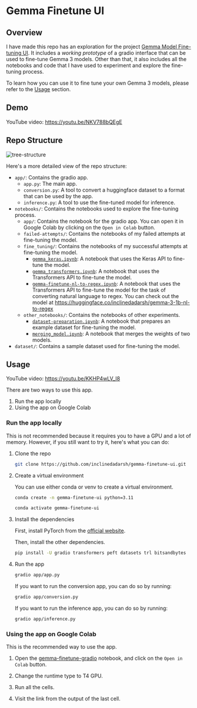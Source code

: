 # Gemma Finetune UI

## Overview
I have made this repo has an exploration for the project [Gemma Model Fine-tuning UI](https://gist.github.com/dynamicwebpaige/92f7739ad69d2863ac7e2032fe52fbad#11-gemma-model-projects-). It includes a _working prototype_ of a gradio interface that can be used to fine-tune Gemma 3 models. Other than that, it also includes all the notebooks and code that I have used to experiment and explore the fine-tuning process.

To learn how you can use it to fine tune your own Gemma 3 models, please refer to the [Usage](#usage) section.

## Demo

YouTube video: https://youtu.be/NKV788bQEgE

## Repo Structure

![tree-structure](https://github.com/user-attachments/assets/65cbffc8-3770-45df-abf8-40527a729638)

Here's a more detailed view of the repo structure:

- `app/`: Contains the gradio app.
  - `app.py`: The main app.
  - `conversion.py`: A tool to convert a huggingface dataset to a format that can be used by the app.
  - `inference.py`: A tool to use the fine-tuned model for inference.
- `notebooks/`: Contains the notebooks used to explore the fine-tuning process.
  - `app/`: Contains the notebook for the gradio app. You can open it in Google Colab by clicking on the `Open in Colab` button.
  - `failed-attempts/`: Contains the notebooks of my failed attempts at fine-tuning the model.
  - `fine_tuning/`: Contains the notebooks of my successful attempts at fine-tuning the model.
    - [`gemma_keras.ipynb`](./notebooks/fine_tuning/gemma_keras.ipynb): A notebook that uses the Keras API to fine-tune the model.
    - [`gemma_transformers.ipynb`](./notebooks/fine_tuning/gemma_transformers.ipynb): A notebook that uses the Transformers API to fine-tune the model.
    - [`gemma-finetune-nl-to-regex.ipynb`](./notebooks/fine_tuning/gemma-finetune-nl-to-regex.ipynb): A notebook that uses the Transformers API to fine-tune the model for the task of converting natural language to regex. You can check out the model at https://huggingface.co/inclinedadarsh/gemma-3-1b-nl-to-regex
  - `other_notebooks/`: Contains the notebooks of other experiments.
    - [`dataset-preparation.ipynb`](./notebooks/other_notebooks/dataset-preparation.ipynb): A notebook that prepares an example dataset for fine-tuning the model.
    - [`merging_model.ipynb`](./notebooks/other_notebooks/merging_model.ipynb): A notebook that merges the weights of two models.
- `dataset/`: Contains a sample dataset used for fine-tuning the model.

## Usage

YouTube video: https://youtu.be/KKHP4wLV_I8

There are two ways to use this app. 

1. Run the app locally
2. Using the app on Google Colab

### Run the app locally

This is not recommended because it requires you to have a GPU and a lot of memory. However, if you still want to try it, here's what you can do:

1. Clone the repo

    ```bash
    git clone https://github.com/inclinedadarsh/gemma-finetune-ui.git
    ```

2. Create a virtual environment

    You can use either conda or venv to create a virtual environment.

    ```bash
    conda create -n gemma-finetune-ui python=3.11
    ```

    ```bash
    conda activate gemma-finetune-ui
    ```

3. Install the dependencies

    First, install PyTorch from the [official website](https://pytorch.org/get-started/locally/).

    Then, install the other dependencies.

    ```bash
    pip install -U gradio transformers peft datasets trl bitsandbytes
    ```

4. Run the app

    ```bash
    gradio app/app.py
    ```

    If you want to run the conversion app, you can do so by running:

    ```bash
    gradio app/conversion.py
    ```

    If you want to run the inference app, you can do so by running:

    ```bash
    gradio app/inference.py
    ```


### Using the app on Google Colab

This is the recommended way to use the app.

1. Open the [gemma-finetune-gradio](./notebooks/app/gemma-finetune-gradio.ipynb) notebook, and click on the `Open in Colab` button.

2. Change the runtime type to T4 GPU.

3. Run all the cells.

4. Visit the link from the output of the last cell.












